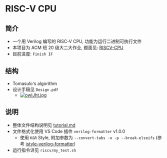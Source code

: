 # RISC-V CPU



## 简介

- 一个用 Verilog 编写的 RISC-V CPU, 功能为运行二进制可执行文件
- 本项目为 ACM 班 20 级大二大作业, 题面见: [RISCV-CPU](https://github.com/ACMClassCourses/RISCV-CPU)
- 目前进度: `Finish IF`

## 结构

- Tomasulo's algorithm
- 设计手稿见 `Design.pdf`
  - [![owIJht.jpg](https://s4.ax1x.com/2021/12/04/owIJht.jpg)](https://imgtu.com/i/owIJht)


## 说明

- 整体文件结构说明见 [tutorial.md](https://github.com/PaperL/RISC-V_CPU/blob/main/tutorial.md)
- 文件格式化使用 VS Code 插件 `verilog-formatter` v1.0.0
  - 使用 `K&R` Style, 附加参数为 `--convert-tabs -o -p --break-elseifs` (参考 [istyle-verilog-formatter](https://github.com/thomasrussellmurphy/istyle-verilog-formatter))
- 运行指令详见 `riscv/my_test.sh`

